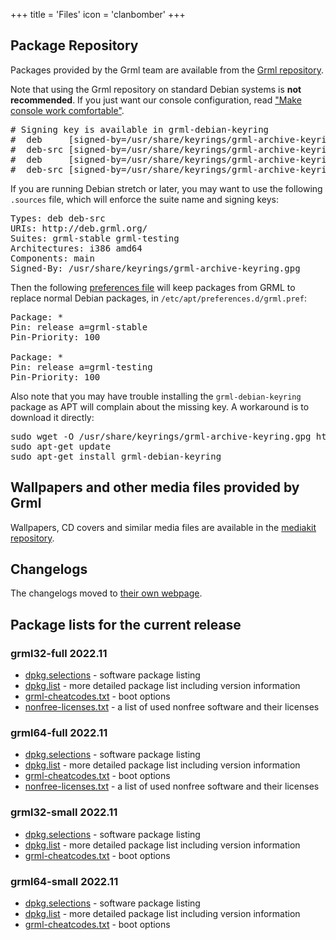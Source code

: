 +++
title = 'Files'
icon = 'clanbomber'
+++

## <a name="grmlrepos"></a>Package Repository

Packages provided by the Grml team are available from the <a href="https://deb.grml.org/">Grml repository</a>.

<p>Note that using the Grml repository on standard Debian systems is <b>not recommended</b>. If you just want our console configuration, read <a href="/console/">"Make console work comfortable"</a>.</p>

<pre class="rahmen">
# Signing key is available in grml-debian-keyring
#  deb     [signed-by=/usr/share/keyrings/grml-archive-keyring.gpg] http://deb.grml.org/ grml-stable main
#  deb-src [signed-by=/usr/share/keyrings/grml-archive-keyring.gpg] http://deb.grml.org/ grml-stable main
#  deb     [signed-by=/usr/share/keyrings/grml-archive-keyring.gpg] http://deb.grml.org/ grml-testing main
#  deb-src [signed-by=/usr/share/keyrings/grml-archive-keyring.gpg] http://deb.grml.org/ grml-testing main</pre>

If you are running Debian stretch or later, you may want to use the following <code>.sources</code> file, which will enforce the suite name and signing keys:

<pre class="rahmen">
Types: deb deb-src
URIs: http://deb.grml.org/
Suites: grml-stable grml-testing
Architectures: i386 amd64
Components: main
Signed-By: /usr/share/keyrings/grml-archive-keyring.gpg</pre>

Then the following <a href="https://manpages.debian.org/apt_preferences">preferences file</a> will keep packages from GRML to replace normal Debian packages, in <code>/etc/apt/preferences.d/grml.pref</code>:

<pre class="rahmen">
Package: *
Pin: release a=grml-stable
Pin-Priority: 100

Package: *
Pin: release a=grml-testing
Pin-Priority: 100</pre>

Also note that you may have trouble installing the <code>grml-debian-keyring</code> package as APT will complain about the missing key. A workaround is to download it directly:

<pre class="rahmen">
sudo wget -O /usr/share/keyrings/grml-archive-keyring.gpg https://deb.grml.org/repo-key.gpg
sudo apt-get update
sudo apt-get install grml-debian-keyring
</pre>

## <a name="wallpapers"></a>Wallpapers and other media files provided by Grml

<p>Wallpapers, CD covers and similar media files are available in the
<a href="https://github.com/grml/mediakit/">mediakit repository</a>.</p>

## <a name="changelog"></a>Changelogs

<p>The changelogs moved to <a href="/changelogs/">their own webpage</a>.</p>

## <a name="debian"></a>Package lists for the current release

<h3>grml32-full 2022.11</h3>

<ul>
  <li><a href="grml32-full_2022.11/dpkg.selections">dpkg.selections</a> - software package listing</li>
  <li><a href="grml32-full_2022.11/dpkg.list">dpkg.list</a> - more detailed package list including version information</li>
  <li><a href="https://git.grml.org/f/grml-live/templates/GRML/grml-cheatcodes.txt">grml-cheatcodes.txt</a> - boot options</li>
  <li><a href="grml32-full_2022.11/nonfree-licenses.txt">nonfree-licenses.txt</a> - a list of used nonfree software and their licenses</li>
</ul>

<h3>grml64-full 2022.11</h3>

<ul>
  <li><a href="grml64-full_2022.11/dpkg.selections">dpkg.selections</a> - software package listing</li>
  <li><a href="grml64-full_2022.11/dpkg.list">dpkg.list</a> - more detailed package list including version information</li>
  <li><a href="https://git.grml.org/f/grml-live/templates/GRML/grml-cheatcodes.txt">grml-cheatcodes.txt</a> - boot options</li>
  <li><a href="grml64-full_2022.11/nonfree-licenses.txt">nonfree-licenses.txt</a> - a list of used nonfree software and their licenses</li>
</ul>

<h3>grml32-small 2022.11</h3>

<ul>
  <li><a href="grml32-small_2022.11/dpkg.selections">dpkg.selections</a> - software package listing</li>
  <li><a href="grml32-small_2022.11/dpkg.list">dpkg.list</a> - more detailed package list including version information</li>
  <li><a href="https://git.grml.org/f/grml-live/templates/GRML/grml-cheatcodes.txt">grml-cheatcodes.txt</a> - boot options</li>
</ul>

<h3>grml64-small 2022.11</h3>

<ul>
  <li><a href="grml64-small_2022.11/dpkg.selections">dpkg.selections</a> - software package listing</li>
  <li><a href="grml64-small_2022.11/dpkg.list">dpkg.list</a> - more detailed package list including version information</li>
  <li><a href="https://git.grml.org/f/grml-live/templates/GRML/grml-cheatcodes.txt">grml-cheatcodes.txt</a> - boot options</li>
</ul>

